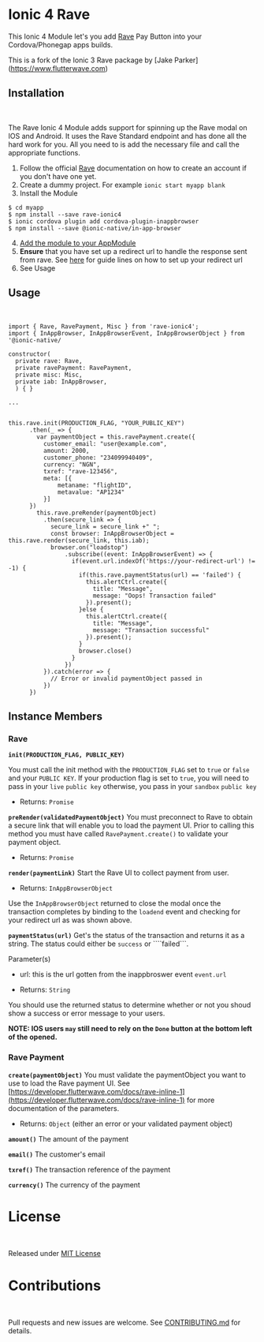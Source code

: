# Ionic 4 Rave

 This Ionic 4 Module let's you add [Rave](https://github.com/jake-parker/ionic-rave.git) Pay Button into your Cordova/Phonegap apps builds. <br/>

 This is a fork of the Ionic 3 Rave package by [Jake Parker] (https://www.flutterwave.com)


## Installation
<br/>

The Rave Ionic 4 Module adds support for spinning up the Rave modal on IOS and Android. It uses the Rave Standard endpoint and has done all the hard work for you. All you need to is add the necessary file and call the appropriate functions.

1. Follow the official [Rave](https://www.flutterwave.com) documentation on how to create an account if you don't have one yet.
2. Create a dummy project. For example ```ionic start myapp blank```
3. Install the Module

```
$ cd myapp
$ npm install --save rave-ionic4
$ ionic cordova plugin add cordova-plugin-inappbrowser
$ npm install --save @ionic-native/in-app-browser
```
4. [Add the module to your AppModule](https://ionicframework.com/docs/native/#Add_Plugins_to_Your_App_Module)
5. **Ensure** that you have set up a redirect url to handle the response sent from rave. See [here](https://medium.com/@jake_parkers/3d-secure-guidelines-9e17f9a6cf32) for guide lines on how to set up your redirect url
5. See Usage


##  Usage
<br/>

```
import { Rave, RavePayment, Misc } from 'rave-ionic4';
import { InAppBrowser, InAppBrowserEvent, InAppBrowserObject } from '@ionic-native/

constructor(
  private rave: Rave, 
  private ravePayment: RavePayment, 
  private misc: Misc,
  private iab: InAppBrowser,
  ) { }

...


this.rave.init(PRODUCTION_FLAG, "YOUR_PUBLIC_KEY")
      .then(_ => {
        var paymentObject = this.ravePayment.create({
          customer_email: "user@example.com",
          amount: 2000,
          customer_phone: "234099940409",
          currency: "NGN",
          txref: "rave-123456",
          meta: [{
              metaname: "flightID",
              metavalue: "AP1234"
          }]
      })
        this.rave.preRender(paymentObject)
          .then(secure_link => {
            secure_link = secure_link +" ";
            const browser: InAppBrowserObject = this.rave.render(secure_link, this.iab);
            browser.on("loadstop")
                .subscribe((event: InAppBrowserEvent) => {
                  if(event.url.indexOf('https://your-redirect-url') != -1) {
                    if(this.rave.paymentStatus(url) == 'failed') {
                      this.alertCtrl.create({
                        title: "Message",
                        message: "Oops! Transaction failed"
                      }).present();
                    }else {
                      this.alertCtrl.create({
                        title: "Message",
                        message: "Transaction successful"
                      }).present();
                    }
                    browser.close()
                  }
                })
          }).catch(error => {
            // Error or invalid paymentObject passed in
          })
      })

```

## Instance Members

### Rave

**```init(PRODUCTION_FLAG, PUBLIC_KEY)```**

You must call the init method with the ```PRODUCTION_FLAG``` set to ```true``` or ```false``` and your ```PUBLIC KEY```. If your production flag is set to ```true```, you will need to pass in your ```live``` ```public key``` otherwise, you pass in your ```sandbox``` ```public key```

- Returns: ```Promise```

**```preRender(validatedPaymentObject)```**
You must preconnect to Rave to obtain a secure link that will enable you to load the payment UI. Prior to calling this method you must have called ```RavePayment.create()``` to validate your payment object.

- Returns: ```Promise```

**```render(paymentLink)```**
Start the Rave UI to collect payment from user.

- Returns: ```InAppBrowserObject```

Use the ```InAppBrowserObject``` returned to close the modal once the transaction completes by binding to the ```loadend``` event and checking for your redirect url as was shown above.

**```paymentStatus(url)```**
Get's the status of the transaction and returns it as a string. The status could either be ```success``` or ````failed```.

Parameter(s)

- url: this is the url gotten from the inappbroswer event ```event.url```

- Returns: ```String```

You should use the returned status to determine whether or not you shoud show a success or error message to your users.

**NOTE: IOS users ```may``` still need to rely on the ```Done``` button at the bottom left of the opened.**

### Rave Payment

**```create(paymentObject)```**
You must validate the paymentObject you want to use to load the Rave payment UI. See [https://developer.flutterwave.com/docs/rave-inline-1](https://developer.flutterwave.com/docs/rave-inline-1) for more documentation of the parameters.

- Returns: ```Object``` (either an error or your validated payment object)

**```amount()```**
The amount of the payment

**```email()```**
The customer's email

**```txref()```**
The transaction reference of the payment

**```currency()```**
The currency of the payment


# License
<br/>

Released under [MIT License](https://github.com/cavewebs/ionic-rave/blob/master/License)


# Contributions
<br/>

Pull requests and new issues are welcome. See [CONTRIBUTING.md](https://github.com/cavewebs/ionic-rave/blob/master/CONTRIBUTING.md) for details.
